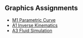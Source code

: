 ## Graphics Assignments

- [M1 Parametric Curve](./m1-parametric-curve.html)
- [A1 Inverse Kinematics](./a1-inverse-kinematics.html)
- [A3 Fluid Simulation](./a3-fluid-simulation.html)
